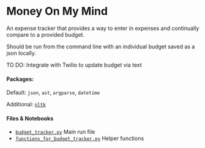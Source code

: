 # Money On My Mind

An expense tracker that provides a way to enter in expenses and continually compare to a provided budget. 

Should be run from the command line with an individual budget saved as a json locally. 

TO DO: Integrate with Twilio to update budget via text

#### Packages: 
Default: `json`, `ast`, `argparse`, `datetime`

Additional: [`nltk`](https://www.nltk.org/install.html)

#### Files & Notebooks
- [`budget_tracker.py`](https://github.com/natashamathur/jungle_gym/blob/master/money_on_my_mind/budget_tracker.py) Main run file
- [`functions_for_budget_tracker.py`](https://github.com/natashamathur/jungle_gym/blob/master/money_on_my_mind/functions_for_budget_tracker.py) Helper functions
